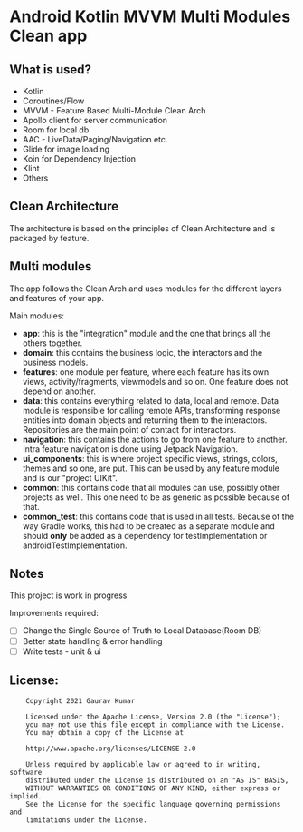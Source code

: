 # Android Kotlin MVVM Multi Modules Clean app

## What is used?
- Kotlin
- Coroutines/Flow
- MVVM - Feature Based Multi-Module Clean Arch
- Apollo client for server communication
- Room for local db
- AAC - LiveData/Paging/Navigation etc.
- Glide for image loading
- Koin for Dependency Injection 
- Klint
- Others

## Clean Architecture
The architecture is based on the principles of Clean Architecture and is packaged by feature.

## Multi modules
The app follows the Clean Arch and uses modules for the different layers and features of your app.

Main modules:
- **app**: this is the "integration" module and the one that brings all the others together.
- **domain**: this contains the business logic, the interactors and the business models.
- **features**: one module per feature, where each feature has its own views, activity/fragments, viewmodels and so on. One feature does not depend on another.
- **data**: this contains everything related to data, local and remote. Data module is responsible for calling remote APIs, transforming response entities into domain objects and returning them to the interactors. Repositories are the main point of contact for interactors.
- **navigation**: this contains the actions to go from one feature to another. Intra feature navigation is done using Jetpack Navigation.
- **ui_components**: this is where project specific views, strings, colors, themes and so one, are put. This can be used by any feature module and is our "project UIKit".
- **common**: this contains code that all modules can use, possibly other projects as well. This one need to be as generic as possible because of that.
- **common_test**: this contains code that is used in all tests. Because of the way Gradle works, this had to be created as a separate module and should **only** be added as a dependency for testImplementation or androidTestImplementation.

## Notes
This project is work in progress

Improvements required: 

- [ ] Change the Single Source of Truth to Local Database(Room DB) 
- [ ] Better state handling & error handling
- [ ] Write tests - unit & ui

## License:
```
    Copyright 2021 Gaurav Kumar

    Licensed under the Apache License, Version 2.0 (the "License");
    you may not use this file except in compliance with the License.
    You may obtain a copy of the License at

    http://www.apache.org/licenses/LICENSE-2.0

    Unless required by applicable law or agreed to in writing, software
    distributed under the License is distributed on an "AS IS" BASIS,
    WITHOUT WARRANTIES OR CONDITIONS OF ANY KIND, either express or implied.
    See the License for the specific language governing permissions and
    limitations under the License.
```